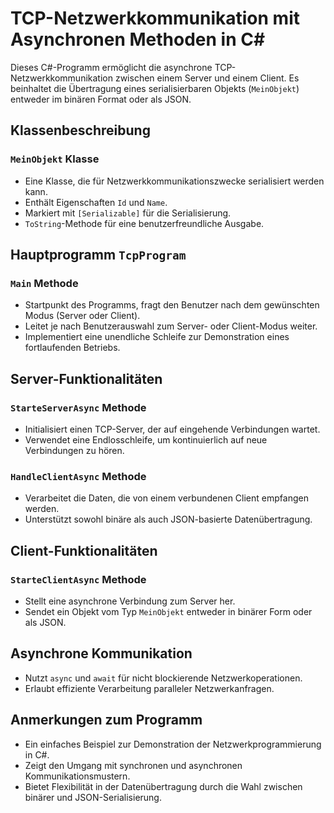 # TCP-Netzwerkkommunikation mit Asynchronen Methoden in C#

Dieses C#-Programm ermöglicht die asynchrone TCP-Netzwerkkommunikation zwischen einem Server und einem Client. Es beinhaltet die Übertragung eines serialisierbaren Objekts (`MeinObjekt`) entweder im binären Format oder als JSON.

## Klassenbeschreibung

### `MeinObjekt` Klasse
- Eine Klasse, die für Netzwerkkommunikationszwecke serialisiert werden kann.
- Enthält Eigenschaften `Id` und `Name`.
- Markiert mit `[Serializable]` für die Serialisierung.
- `ToString`-Methode für eine benutzerfreundliche Ausgabe.

## Hauptprogramm `TcpProgram`

### `Main` Methode
- Startpunkt des Programms, fragt den Benutzer nach dem gewünschten Modus (Server oder Client).
- Leitet je nach Benutzerauswahl zum Server- oder Client-Modus weiter.
- Implementiert eine unendliche Schleife zur Demonstration eines fortlaufenden Betriebs.

## Server-Funktionalitäten

### `StarteServerAsync` Methode
- Initialisiert einen TCP-Server, der auf eingehende Verbindungen wartet.
- Verwendet eine Endlosschleife, um kontinuierlich auf neue Verbindungen zu hören.

### `HandleClientAsync` Methode
- Verarbeitet die Daten, die von einem verbundenen Client empfangen werden.
- Unterstützt sowohl binäre als auch JSON-basierte Datenübertragung.

## Client-Funktionalitäten

### `StarteClientAsync` Methode
- Stellt eine asynchrone Verbindung zum Server her.
- Sendet ein Objekt vom Typ `MeinObjekt` entweder in binärer Form oder als JSON.

## Asynchrone Kommunikation
- Nutzt `async` und `await` für nicht blockierende Netzwerkoperationen.
- Erlaubt effiziente Verarbeitung paralleler Netzwerkanfragen.

## Anmerkungen zum Programm
- Ein einfaches Beispiel zur Demonstration der Netzwerkprogrammierung in C#.
- Zeigt den Umgang mit synchronen und asynchronen Kommunikationsmustern.
- Bietet Flexibilität in der Datenübertragung durch die Wahl zwischen binärer und JSON-Serialisierung.
